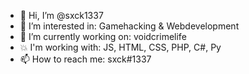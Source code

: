 - 👋 Hi, I’m @sxck1337
- 👀 I’m interested in: Gamehacking & Webdevelopment
- 🌱 I’m currently working on: voidcrimelife
- 💥 I'm working with: JS, HTML, CSS, PHP, C#, Py
- 📫 How to reach me: sxck#1337
